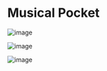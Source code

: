 # Musical Pocket

![image](https://github.com/user-attachments/assets/3fd27566-7c0d-4fbf-8716-4811fcd235b5)

![image](https://github.com/user-attachments/assets/b3254726-b42a-4f87-b7a0-102f693f0337)

![image](https://github.com/user-attachments/assets/5617bfc7-75e6-4fc4-a31d-170ec48ce846)
